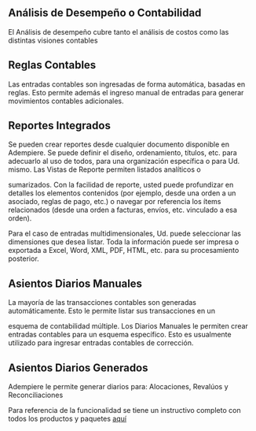 ## Análisis de Desempeño o Contabilidad

El Análisis de desempeño cubre tanto el análisis de costos como las distintas visiones contables

## Reglas Contables

Las entradas contables son ingresadas de forma automática, basadas en reglas. Esto permite además el ingreso manual de entradas para generar movimientos contables adicionales.

## Reportes Integrados

Se pueden crear reportes desde cualquier documento disponible en Adempiere. Se puede definir el diseño, ordenamiento, títulos, etc. para adecuarlo al uso de todos, para una organización específica o para Ud. mismo. Las Vistas de Reporte permiten listados analíticos o

sumarizados. Con la facilidad de reporte, usted puede profundizar en detalles los elementos contenidos (por ejemplo, desde una orden a un asociado, reglas de pago, etc.) o navegar por referencia los ítems relacionados (desde una orden a facturas, envíos, etc. vinculado a esa orden).

Para el caso de entradas multidimensionales, Ud. puede seleccionar las dimensiones que desea listar. Toda la información puede ser impresa o exportada a Excel, Word, XML, PDF, HTML, etc. para su procesamiento posterior.

## Asientos Diarios Manuales

La mayoría de las transacciones contables son generadas automáticamente. Esto le permite listar sus transacciones en un

esquema de contabilidad múltiple. Los Diarios Manuales le permiten crear entradas contables para un esquema específico. Esto es usualmente utilizado para ingresar entradas contables de corrección.

## Asientos Diarios Generados

Adempiere le permite generar diarios para: Alocaciones, Revalúos y Reconciliaciones

Para referencia de la funcionalidad se tiene un instructivo completo con todos los productos y paquetes [aquí](https://docs.erpya.com/adempiere/performance-analysis/index.html)

